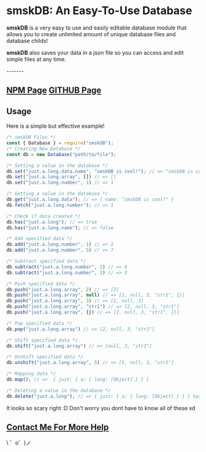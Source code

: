 smskDB: An Easy-To-Use Database 
======

<p><b>smskDB</b> is a very easy to use and easily editable database module that allows you to create unlimited amount of unique database files and database childs!</p>
<p><b>smskDB</b> also saves your data in a json file so you can access and edit simple files at any time.</p>
-------

<b>[NPM Page](https://www.npmjs.com/package/smskDB) [GITHUB Page](https://github.com/metinsimsek61/smskDB)</b>
-------

Usage
------------
<p>Here is a simple but effective example!</p>

```js
/* smskDB Files */
const { Database } = require("smskDB");
/* Creating New Database */
const db = new Database("path/to/file");

/* Setting a value in the database */
db.set("just.a.long.data.name", "smskDB is cool!"); // => "smskDB is cool!"
db.set("just.a.long.array", []) // => []
db.set("just.a.long.number", 1) // => 1

/* Getting a value in the database */
db.get("just.a.long.data"); // => { name: "smskDB is cool!" }
db.fetch("just.a.long.number"); // => 1

/* Check if data created */
db.has("just.a.long"); // => true
db.has("just.a.long.name"); // => false

/* Add specified data */
db.add("just.a.long.number", 1) // => 2
db.add("just.a.long.number", 5) // => 7

/* Subtract specified data */
db.subtract("just.a.long.number", 1) // => 6
db.subtract("just.a.long.number", 3) // => 3

/* Push specified data */
db.push("just.a.long.array", 2) // => [2]
db.push("just.a.long.array", null) // => [2, null, 3, "str1", {}]
db.push("just.a.long.array", 3) // => [2, null, 3]
db.push("just.a.long.array", "str1") // => [2, null, 3, "str1"]
db.push("just.a.long.array", {}) // => [2, null, 3, "str1", {}]

/* Pop specified data */
db.pop("just.a.long.array") // => [2, null, 3, "str1"]

/* Shift specified data */
db.shift("just.a.long.array") // => [null, 3, "str1"]

/* Unshift specified data */
db.unshift("just.a.long.array", 5) // => [5, null, 3, "str1"]

/* Mapping data */
db.map(); // =>  { just: { a: { long: [Object] } } }

/* Deleting a value in the database */
db.delete("just.a.long"); // => { just: { a: { long: [Object] } } } has been deleted
```

<p>It looks so scary right :D Don't worry you dont have to know all of these xd</p>

[Contact Me For More Help](mail-to://mtnsmsk@outlook.com.tr)
-------------------

\ ゜o゜)ノ

